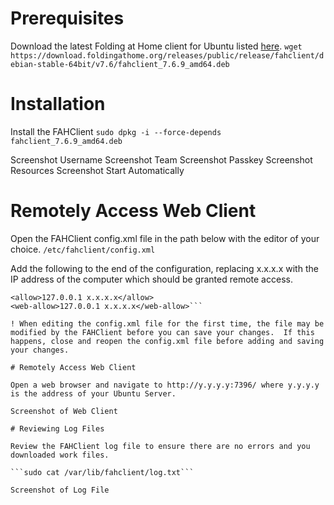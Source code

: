 # Prerequisites

Download the latest Folding at Home client for Ubuntu listed [here](https://foldingathome.org/alternative-downloads/).
```wget https://download.foldingathome.org/releases/public/release/fahclient/debian-stable-64bit/v7.6/fahclient_7.6.9_amd64.deb```

# Installation

Install the FAHClient
```sudo dpkg -i --force-depends fahclient_7.6.9_amd64.deb```

Screenshot Username
Screenshot Team
Screenshot Passkey
Screenshot Resources
Screenshot Start Automatically

# Remotely Access Web Client

Open the FAHClient config.xml file in the path below with the editor of your choice.
```/etc/fahclient/config.xml```

Add the following to the end of the configuration, replacing x.x.x.x with the IP address of the computer which should be granted remote access.

```<!-- Grant Remote Access -->
<allow>127.0.0.1 x.x.x.x</allow>
<web-allow>127.0.0.1 x.x.x.x</web-allow>```

! When editing the config.xml file for the first time, the file may be modified by the FAHClient before you can save your changes.  If this happens, close and reopen the config.xml file before adding and saving your changes.

# Remotely Access Web Client

Open a web browser and navigate to http://y.y.y.y:7396/ where y.y.y.y is the address of your Ubuntu Server.

Screenshot of Web Client

# Reviewing Log Files

Review the FAHClient log file to ensure there are no errors and you downloaded work files.

```sudo cat /var/lib/fahclient/log.txt```

Screenshot of Log File
